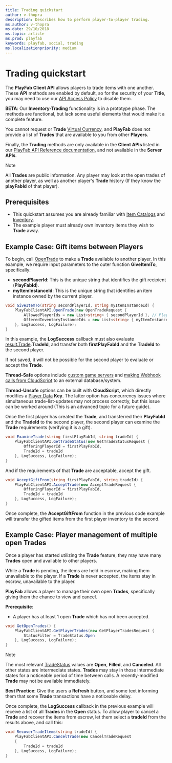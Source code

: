 ```yaml
---
title: Trading quickstart
author: v-thopra
description: Describes how to perform player-to-player trading.
ms.author: v-thopra
ms.date: 29/10/2018
ms.topic: article
ms.prod: playfab
keywords: playfab, social, trading
ms.localizationpriority: medium
---
```


# Trading quickstart

The **PlayFab Client API** allows players to trade items with one another. These **API** methods are enabled by default, so for the security of your **Title**, you may need to use our [API Access Policy](../../config/gamemanager/api-access-policy.md) to disable them.

**BETA**: Our **Inventory-Trading** functionality is in a prototype phase. The methods are functional, but lack some useful elements that would make it a complete feature.

You cannot request or **Trade** [Virtual Currency](../../commerce/economy/currencies.md), and **PlayFab** does not provide a list of **Trades** that are available to you from other **Players**.

Finally, the **Trading** methods are only available in the **Client APIs** listed in our [PlayFab API Reference documentation](../../../api-references/index.md), and not available in the **Server APIs**.

> [!NOTE]
> All **Trades** are public information. Any player may look at the open trades of another player, as well as another player's **Trade** history (If they know the **playFabId** of that player).

## Prerequisites

- This quickstart assumes you are already familiar with [Item Catalogs](../../commerce/items/catalogs.md) and [Inventory](../../data/playerdata/player-inventory.md).
- The example player must already own inventory items they wish to **Trade** away.

## Example Case: Gift items between Players

To begin, call [OpenTrade](xref:titleid.playfabapi.com.client.trading.opentrade) to make a **Trade** available to another player. In this example, we require input parameters to the outer function **GiveItemTo**, specifically:
- **secondPlayerId**: This is the unique string that identifies the gift recipient (**PlayFabId**).
- **myItemInstanceId**: This is the unique string that identifies an item instance owned by the current player.

```csharp
void GiveItemTo(string secondPlayerId, string myItemInstanceId) {
    PlayFabClientAPI.OpenTrade(new OpenTradeRequest {
        AllowedPlayerIds = new List<string> { secondPlayerId }, // PlayFab ID for the friend who will recieve your gift
        OfferedInventoryInstanceIds = new List<string> { myItemInstanceId } // The item instanceId fetched from GetUserInventory()
    }, LogSuccess, LogFailure);
}
```

In this example, the **LogSuccess** callback must also evaluate [result.Trade](xref:titleid.playfabapi.com.client.trading.opentrade#opentraderesponse).**TradeId**, and transfer both **firstPlayFabId** and the **TradeId** to the second player.

If not saved, it will not be possible for the second player to evaluate or accept the **Trade**.

**Thread-Safe** options include [custom game servers](../../multiplayer/servers/custom-game-servers.md) and [making Webhook calls from CloudScript](../../automation/cloudscript/making-webhook-calls-from-cloudscript.md) to an external database/system.

**Thread-Unsafe** options can be built with **CloudScript**, which directly modifies a [Player Data](../../data/playerdata/quickstart.md) **Key**. The latter option has concurrency issues where simultaneous trade-list-updates may not process correctly, but this issue can be worked around (This is an advanced topic for a future guide).

Once the first player has created the **Trade**, and transferred their **PlayFabId** and the **TradeId** to the second player, the second player can examine the **Trade** requirements (verifying it is a gift).

```csharp
void ExamineTrade(string firstPlayFabId, string tradeId) {
    PlayFabClientAPI.GetTradeStatus(new GetTradeStatusRequest {
        OfferingPlayerId = firstPlayFabId,
        TradeId = tradeId
    }, LogSuccess, LogFailure);
}
```

And if the requirements of that **Trade** are acceptable, accept the gift.

```csharp
void AcceptGiftFrom(string firstPlayFabId, string tradeId) {
    PlayFabClientAPI.AcceptTrade(new AcceptTradeRequest {
        OfferingPlayerId = firstPlayFabId,
        TradeId = tradeId
    }, LogSuccess, LogFailure);
}
```

Once complete, the **AcceptGiftFrom** function in the previous code example will transfer the gifted items from the first player inventory to the second.

## Example Case: Player management of multiple open Trades

Once a player has started utilizing the **Trade** feature, they may have many **Trades** open and available to other players.

While a **Trade** is pending, the items are held in escrow, making them unavailable to the player. If a **Trade** is never accepted, the items stay in escrow, unavailable to the player.

**PlayFab** allows a player to manage their own open **Trades**, specifically giving them the chance to view and cancel.

**Prerequisite**:

- A player has at least 1 open **Trade** which has not been accepted.

```csharp
void GetOpenTrades() {
    PlayFabClientAPI.GetPlayerTrades(new GetPlayerTradesRequest {
        StatusFilter = TradeStatus.Open
    }, LogSuccess, LogFailure);
}
```

> [!NOTE]
> The most relevant [TradeStatus](xref:titleid.playfabapi.com.client.trading.getplayertrades#tradestatus) values are **Open**, **Filled**, and **Canceled**. All other states are intermediate states. **Trades** may stay in those intermediate states for a noticeable period of time between calls. A recently-modified **Trade** may not be available immediately.

**Best Practice**: Give the users a **Refresh** button, and some text informing them that some **Trade** transactions have a noticeable delay.

Once complete, the **LogSuccess** callback in the previous example will receive a list of all **Trades** in the **Open** status. To allow player to cancel a **Trade** and recover the items from escrow, let them select a **tradeId** from the results above, and call this:

```csharp
void RecoverTradeItems(string tradeId) {
    PlayFabClientAPI.CancelTrade(new CancelTradeRequest
    {
        TradeId = tradeId
    }, LogSuccess, LogFailure);
}
```
